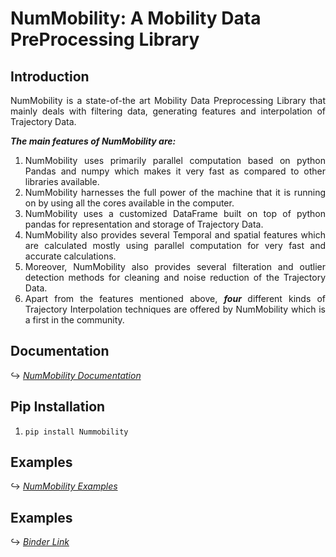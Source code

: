 <!---------------------- Introduction Section ------------------->
<h1> NumMobility: A Mobility Data PreProcessing Library </h1>

<h2> Introduction </h2>

<p align='justify'>
NumMobility is a state-of-the art Mobility Data Preprocessing Library that mainly deals with filtering data, generating features and interpolation of Trajectory Data.

<b><i> The main features of NumMobility are: </i></b>
</p>

<ol align='justify'>
<li> NumMobility uses primarily parallel computation based on
     python Pandas and numpy which makes it very fast as compared
     to other libraries available.
</li>

<li> NumMobility harnesses the full power of the machine that
     it is running on by using all the cores available in the
     computer.
</li>

<li> NumMobility uses a customized DataFrame built on top of python
     pandas for representation and storage of Trajectory Data.
</li>

<li> NumMobility also provides several Temporal and spatial features
     which are calculated mostly using parallel computation for very
     fast and accurate calculations.
</li>

<li> Moreover, NumMobility also provides several filteration and
     outlier detection methods for cleaning and noise reduction of
     the Trajectory Data.
</li>

<li> Apart from the features mentioned above, <i><b> four </b></i>
     different kinds of Trajectory Interpolation techniques are
     offered by NumMobility which is a first in the community.
</li>
</ol>

<!------------------------- Documentation Link ----------------->
<h2> Documentation </h2>

<span> &#8618; </span>
<a href='https://nummobility.readthedocs.io/en/latest/' target='_blank'> <i> NumMobility Documentation </i> </a>

<!-------------------- Pip Installation ------------------------->
<h2> Pip Installation </h2>

1. `pip install Nummobility`

<!------------------------ Usage Examples ----------------------->
<h2> Examples </h2>

<span> &#8618; </span>
<a href='https://github.com/YakshHaranwala/NumMobility/tree/main/examples' target='_blank'> <i> NumMobility Examples </i> </a>

<!--------------------- Binder Link ---------------------------->
<h2> Examples </h2>

<span> &#8618; </span>
<a href='https://mybinder.org/v2/gh/YakshHaranwala/NumMobility/ef4be1ed4c535e0dc9bb40226659ac9f9cecffc5' target='_blank'> <i> Binder Link </i> </a>

